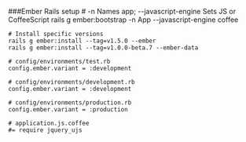 ###Ember Rails setup
    # -n Names app; --javascript-engine Sets JS or CoffeeScript
    rails g ember:bootstrap -n App --javascript-engine coffee
    
    # Install specific versions
    rails g ember:install --tag=v1.5.0 --ember
    rails g ember:install --tag=v1.0.0-beta.7 --ember-data
    
    # config/environments/test.rb
    config.ember.variant = :development

    # config/environments/development.rb
    config.ember.variant = :development

    # config/environments/production.rb
    config.ember.variant = :production

    # application.js.coffee
    #= require jquery_ujs

